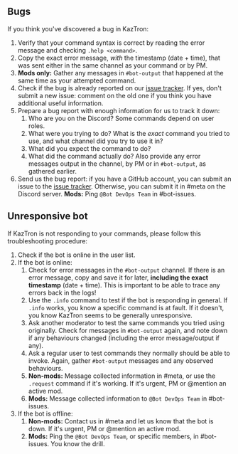## Bugs

If you think you've discovered a bug in KazTron:

1. Verify that your command syntax is correct by reading the error message and checking `.help <command>`.
2. Copy the exact error message, *with* the timestamp (date + time), that was sent either in the same channel as your command or by PM.
3. **Mods only:** Gather any messages in `#bot-output` that happened at the same time as your attempted command.
4. Check if the bug is already reported on our [issue tracker](https://github.com/Worldbuilding/KazTron/issues). If yes, don't submit a new issue: comment on the old one if you think you have additional useful information.
4. Prepare a bug report with enough information for us to track it down:
    1. Who are you on the Discord? Some commands depend on user roles.
    2. What were you trying to do? What is the *exact* command you tried to use, and what channel did you try to use it in?
    3. What did you expect the command to do?
    4. What did the command actually do? Also provide any error messages output in the channel, by PM or in `#bot-output`, as gathered earlier.
5. Send us the bug report: if you have a GitHub account, you can submit an issue to the [issue tracker](https://github.com/Worldbuilding/KazTron/issues). Otherwise, you can submit it in #meta on the Discord server. **Mods:** Ping `@Bot DevOps Team` in #bot-issues.

## Unresponsive bot

If KazTron is not responding to your commands, please follow this troubleshooting procedure:

1. Check if the bot is online in the user list.
2. If the bot is online:
    1. Check for error messages in the `#bot-output` channel. If there is an error message, copy and save it for later, **including the exact timestamp** (date + time). This is important to be able to trace any errors back in the logs!
    2. Use the `.info` command to test if the bot is responding in general. If `.info` works, you know a specific command is at fault. If it doesn't, you know KazTron seems to be generally unresponsive.
    3. Ask another moderator to test the same commands you tried using originally. Check for messages in `#bot-output` again, and note down if any behaviours changed (including the error message/output if any).
    4. Ask a regular user to test commands they normally should be able to invoke. Again, gather `#bot-output` messages and any observed behaviours.
    5. **Non-mods:** Message collected information in #meta, or use the `.request` command if it's working. If it's urgent, PM or @mention an active mod.
    6. **Mods:** Message collected information to `@Bot DevOps Team` in #bot-issues.
3. If the bot is offline:
    1. **Non-mods:** Contact us in #meta and let us know that the bot is down. If it's urgent, PM or @mention an active mod.
    2. **Mods:** Ping the `@Bot DevOps Team`, or specific members, in #bot-issues. You know the drill.
